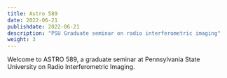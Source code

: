 ```yaml
---
title: Astro 589
date: 2022-06-21
publishdate: 2022-06-21
description: "PSU Graduate seminar on radio interferometric imaging"
weight: 3
---
```


Welcome to ASTRO 589, a graduate seminar at Pennsylvania State University on Radio Interferometric Imaging.
